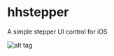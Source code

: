 # hhstepper
A simple stepper UI control for iOS

![alt tag](https://lh4.googleusercontent.com/8qanZy8tA0qvQNd2kIrIoJJ3Ii2Dcz6Oo1FyIeKIHXbgUyd6SRXPzg-LOuwXPYsTSN7LoMAfWupfpWg=w1896-h854)
